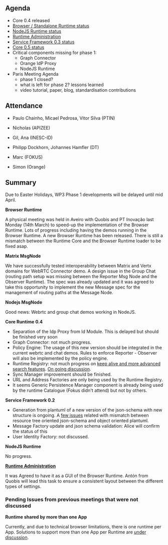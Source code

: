 Agenda
------

- Core 0.4 released
-	[Browser / Standalone Runtime status](https://github.com/reTHINK-project/dev-runtime-browser/issues)
-	[NodeJS Runtime status](https://github.com/reTHINK-project/dev-runtime-nodejs/issues)
-	[Runtime Administration](https://github.com/reTHINK-project/core-framework/issues/160)
-	[Service Framework 0.3 status](https://github.com/reTHINK-project/dev-service-framework/milestones/service-framework%200.2)
-	[Core 0.5 status](https://github.com/reTHINK-project/dev-runtime-core/milestones/Core%200.5%20)
- Critical components missing for phase 1:
  - Graph Connector
  - Orange IdP Proxy
  - NodeJS Runtime
- Paris Meeting Agenda
  - phase 1 closed?
  - what is left for phase 2? lessons learned
  - video tutorial, paper, blog, standardisation contributions

Attendance
----------

-	Paulo Chainho, Micael Pedrosa, Vitor Silva (PTIN)

- Nicholas (APIZEE)

-	Gil, Ana (INESC-ID)

-	Philipp Dockhorn, Johannes Hamfler (DT)

- Marc (FOKUS)

- Simon (Orange)



Summary
-------

Due to Easter Holidays, WP3 Phase 1 developments will be delayed until mid April.

**Browser Runtime**

A physical meeting was held in Aveiro with Quobis and PT Inovação last Monday (14th March) to speed-up the implementation of the Browser Runtime. Lots of progress including having the demos running in the Browser Runtime. A new Browser Runtime has been released. There is still a mismatch between the Runtime Core and the Browser Runtime loader to be fixed asap.

**Matrix MsgNode**

We have successfully tested interoperability between Matrix and Vertx domains for WebRTC Connector demo. A design issue in the Group Chat (routing path setup was missing between the Reporter Msg Node and the Observer Runtime). The spec was already updated and it was agreed to take this opportunity to implement the new Message spec for the management of routing paths at the Message Node.

**Nodejs MsgNode**

Good news: Webrtc and group chat demos working in NodeJS.

**Core Runtime 0.4**

-	Separation of the Idp Proxy from Id Module. This is delayed but should be finished very soon
-	Graph Connector: not much progress.
- Policy Engine: The usage of this new version should be integrated in the current webrtc and chat demos. Rules to enforce Reporter - Observer will also be implemented by the policy engine.
- Runtime Registry: not much progress on [keep alive and more advanced search features](https://github.com/reTHINK-project/dev-runtime-core/issues/69). [On going discussion](https://github.com/reTHINK-project/dev-registry-domain/issues/8).
- Sync Manager improvement should be finished.
-	URL and Address Factories are only being used by the Runtime Registry.
-	It seems Generic Persistence Manager component is already being used by the runtime Catalogue (Fokus didn't attend) but not by others.



**Service Framework 0.2**

-	Generation from plantuml of a new version of the json-schema with new structure is ongoing. A [few issues](https://github.com/reTHINK-project/dev-service-framework/issues/22#issuecomment-199224873) related with mismatch between resource tree oriented json-schema and object oriented plantuml.
- Message Factory update and	json schema validation: Alice will confirm the status of this
-	User Identity Factory: not discussed.

**NodeJS Runtime**

No progress.

**[Runtime Administration](https://github.com/reTHINK-project/core-framework/issues/160)**

It was Agreed to have it as a GUI of the Browser Runtime. Antón from Quobis will lead this task to ensure a consistent layout between the different types of settings.


### Pending Issues from previous meetings that were not discussed

**Runtime shared by more than one App**

Currently, and due to technical browser limitations, there is one runtime per App. Solutions to support more than one App per Runtime are [under discussion](https://github.com/reTHINK-project/core-framework/issues/137).
